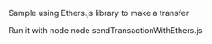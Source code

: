 Sample using Ethers.js library to make a transfer

Run it with node node sendTransactionWithEthers.js